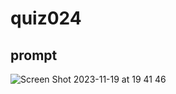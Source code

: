 # quiz024

## prompt
![Screen Shot 2023-11-19 at 19 41 46](https://github.com/ayyyane/unit2_g11/assets/142702159/a7b830b0-006e-45cf-9876-015b66bb8307)
